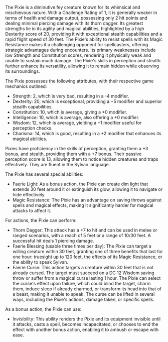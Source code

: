The Pixie is a diminutive fey creature known for its whimsical and mischievous nature. With a Challenge Rating of 1, it is generally weaker in terms of health and damage output, possessing only 2 hit points and dealing minimal piercing damage with its thorn dagger. Its greatest strengths lie in its agility and magical abilities, highlighted by a high Dexterity score of 20, providing it with exceptional stealth capabilities and a rapid flight speed of 30 feet. The Pixie's ability to resist spells with its Magic Resistance makes it a challenging opponent for spellcasters, offering strategic advantages during encounters. Its primary weaknesses include low Strength and Constitution scores, rendering it physically weak and unable to sustain much damage. The Pixie's skills in perception and stealth further enhance its versatility, allowing it to remain hidden while observing its surroundings.

The Pixie possesses the following attributes, with their respective game mechanics outlined: 
- Strength: 2, which is very bad, resulting in a -4 modifier. 
- Dexterity: 20, which is exceptional, providing a +5 modifier and superior stealth capabilities.
- Constitution: 10, which is average, giving a +0 modifier. 
- Intelligence: 10, which is average, also offering a +0 modifier. 
- Wisdom: 12, which is average, yielding a +1 modifier useful for perception checks. 
- Charisma: 14, which is good, resulting in a +2 modifier that enhances its magical abilities.

Pixies have proficiency in the skills of perception, granting them a +3 bonus, and stealth, providing them with a +7 bonus. Their passive perception score is 13, allowing them to notice hidden creatures and traps effectively. They are fluent in the Sylvan language.

The Pixie has several special abilities:
- Faerie Light: As a bonus action, the Pixie can create dim light that extends 30 feet around it or extinguish its glow, allowing it to navigate or hide effectively.
- Magic Resistance: The Pixie has an advantage on saving throws against spells and magical effects, making it significantly harder for magical attacks to affect it.

For actions, the Pixie can perform:
- Thorn Dagger: This attack has a +7 to hit and can be used in melee or ranged scenarios, with a reach of 5 feet or a range of 10/30 feet. A successful hit deals 1 piercing damage.
- Faerie Blessing (usable three times per day): The Pixie can target a willing creature within 30 feet, granting one of three benefits that last for one hour: truesight up to 120 feet, the effects of its Magic Resistance, or the ability to speak Sylvan.
- Faerie Curse: This action targets a creature within 30 feet that is not already cursed. The target must succeed on a DC 12 Wisdom saving throw or suffer from a magical curse lasting 1 hour. The Pixie can select the curse's effect upon failure, which could blind the target, charm them, induce sleep if already charmed, or transform its head into that of a beast, making it unable to speak. The curse can be lifted in several ways, including the Pixie's actions, damage taken, or specific spells.

As a bonus action, the Pixie can use:
- Invisibility: This ability renders the Pixie and its equipment invisible until it attacks, casts a spell, becomes incapacitated, or chooses to end the effect with another bonus action, enabling it to ambush or escape with ease.